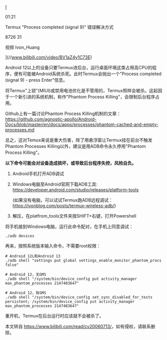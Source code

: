   

[

01:21

Termux "Process completed (signal 9)" 错误解决方式

8726 31

视频 Ivon\_Huang









](//www.bilibili.com/video/BV1aZ4y1C73E)

Android 12以上的设备只要Termux进后台，运行桌面环境这类占用高CPU的程序，便有可能被Android系统杀死。此时Termux会抛出一个"Process completed (signal 9) - press Enter"信息。

将Termux"上锁"(MIUI)或禁用电池优化是不管用的，Termux照样会被杀。这起因于一个新引进的系统机制，称作"Phantom Process Killing"，会限制后台程序占用。

Github上有一篇讨论Phantom Process Killing机制的文章：https://github.com/agnostic-apollo/Android-Docs/blob/master/en/docs/apps/processes/phantom-cached-and-empty-processes.md

总之，这对Temux来说是重大伤害，除了用悬浮窗让Termux挂在前台不触发Phantom Processes Killing以外，建议是用ADB命令永久停用"Phantom Process Killing"。

**以下命令可能会对设备造成损坏，或导致后台程序失控，风险自负。**  

1.  Android手机打开ADB调试
    
2.  Windows电脑至Android官网下载ADB工具: https://developer.android.com/studio/releases/platform-tools
    
    (如果没有电脑，可以试试Termux跑ADB远程调试：https://ivonblog.com/posts/termux-wireless-adb/)  
    
3.  解压，在platfrom\_tools文件夹按SHIFT+右键，打开Powershell
    

将手机接到Windows电脑，运行此命令配对，在手机上同意调试：

```shell
./adb devices
```

再来，按照系统版本输入命令，不需要root权限：

```shell
# Android 12L和Android 13
./adb shell "settings put global settings_enable_monitor_phantom_procs false"

# Android 12，无GMS
./adb shell "/system/bin/device_config put activity_manager max_phantom_processes 2147483647"

# Android 12，有GMS
./adb shell "/system/bin/device_config set_sync_disabled_for_tests persistent; /system/bin/device_config put activity_manager max_phantom_processes 2147483647"
```

重开机，Termux在后台运行时应该就不会被杀了。

本文转自 <https://www.bilibili.com/read/cv20060713/>，如有侵权，请联系删除。